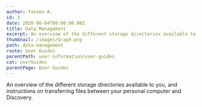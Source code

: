 ```yaml
---
author: Yaseen A.
id: 3
date: 2020-06-04T00:00:00.00Z
title: Data Management
excerpt: An overview of the different storage directories available to you, and instructions on transferring files between your personal computer and Discovery.
thumbnail: /images/Graph.png
path: data-management
route: User Guides
parentPath: user-information/user-guides
cat: userGuides
parentPage: User Guides
---
```

An overview of the different storage directories available to you, and instructions on transferring files between your personal computer and Discovery.
